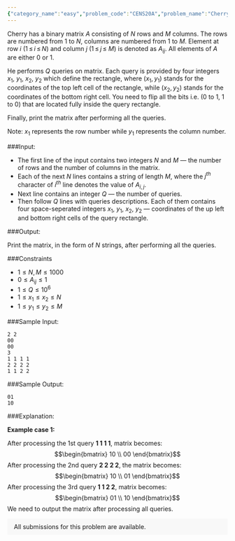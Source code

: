 ```yaml
---
{"category_name":"easy","problem_code":"CENS20A","problem_name":"Cherry and Bits","problemComponents":{"constraints":"","constraintsState":false,"subtasks":"","subtasksState":false,"inputFormat":"","inputFormatState":false,"outputFormat":"","outputFormatState":false,"sampleTestCases":{}},"video_editorial_url":"https://youtu.be/yTkYKR9Esj4","languages_supported":{"0":"CPP14","1":"C","2":"JAVA","3":"PYTH 3.6","4":"CPP17","5":"PYTH","6":"PYP3","7":"CS2","8":"ADA","9":"PYPY","10":"TEXT","11":"PAS fpc","12":"NODEJS","13":"RUBY","14":"PHP","15":"GO","16":"HASK","17":"TCL","18":"PERL","19":"SCALA","20":"LUA","21":"kotlin","22":"BASH","23":"JS","24":"LISP sbcl","25":"rust","26":"PAS gpc","27":"BF","28":"CLOJ","29":"R","30":"D","31":"CAML","32":"FORT","33":"ASM","34":"swift","35":"FS","36":"WSPC","37":"LISP clisp","38":"SQL","39":"SCM guile","40":"PERL6","41":"ERL","42":"CLPS","43":"ICK","44":"NICE","45":"PRLG","46":"ICON","47":"COB","48":"SCM chicken","49":"PIKE","50":"SCM qobi","51":"ST","52":"SQLQ","53":"NEM"},"max_timelimit":1,"source_sizelimit":50000,"problem_author":"cherry0697","problem_tester":"","date_added":"13-07-2020","tags":{"0":"cens2020","1":"cherry0697","2":"saurabhshadow"},"problem_difficulty_level":"Easy","best_tag":"","editorial_url":"https://discuss.codechef.com/problems/CENS20A","time":{"view_start_date":1597860000,"submit_start_date":1597860000,"visible_start_date":1597860000,"end_date":1735669800},"is_direct_submittable":false,"problemDiscussURL":"https://discuss.codechef.com/search?q=CENS20A","is_proctored":false,"visitedContests":{},"layout":"problem"}
---
```

Cherry has a binary matrix $A$ consisting of $N$ rows and $M$ columns. The rows are numbered from $1$ to $N$, columns are numbered from $1$ to $M$. Element at row $i$ ($1$ ≤ $i$ ≤ $N$) and column $j$ ($1$ ≤ $j$ ≤ $M$) is denoted as $A_{ij}$. All elements of $A$ are either $0$ or $1$.

He performs $Q$ queries on matrix. Each query is provided by four integers $x_{1}$, $y_{1}$, $x_{2}$, $y_{2}$ which define the rectangle, where ($x_{1}$, $y_{1}$) stands for the coordinates of the top left cell of the rectangle, while ($x_{2}$, $y_{2}$) stands for the coordinates of the bottom right cell. You need to flip all the bits i.e. ($0$ to $1$, $1$ to $0$) that are located fully inside the query rectangle.

Finally, print the matrix after performing all the queries.

Note: $x_{1}$ represents the row number while $y_{1}$ represents the column number.

###Input:

- The first line of the input contains two integers $N$ and $M$ — the number of rows and the number of columns in the matrix.
- Each of the next $N$ lines contains a string of length $M$, where the $j^{th}$ character of $i^{th}$ line denotes the value of $A_{i,j}$. 
- Next line contains an integer $Q$ — the number of queries.
- Then follow $Q$ lines with queries descriptions. Each of them contains four space-seperated integers $x_{1}$, $y_{1}$, $x_{2}$, $y_{2}$ — coordinates of the up left and bottom right cells of the query rectangle.

###Output:

Print the matrix, in the form of $N$ strings, after performing all the queries.

###Constraints 
- $1 \leq N,M \leq 1000$
- $0 \leq  A_{ij}  \leq 1$
- $1 \leq Q \leq 10^6$
- $1 \leq x_{1} \leq x_{2} \leq N$
- $1 \leq y_{1} \leq y_{2} \leq M$

###Sample Input:
```
2 2
00
00
3
1 1 1 1
2 2 2 2
1 1 2 2 
```

###Sample Output:
```
01
10
```

###Explanation:

**Example case 1:**

After processing the 1st query **1 1 1 1**, matrix becomes:   
$$\begin{bmatrix} 10 \\ 00  \end{bmatrix}$$
After processing the 2nd query **2 2 2 2**, the matrix becomes:
$$\begin{bmatrix} 10 \\ 01  \end{bmatrix}$$
After processing the 3rd query **1 1 2 2**, matrix becomes:
$$\begin{bmatrix} 01 \\ 10  \end{bmatrix}$$
We need to output the matrix after processing all queries. 

<aside style='background: #f8f8f8;padding: 10px 15px;'><div>All submissions for this problem are available.</div></aside>